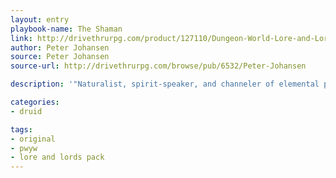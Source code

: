 ```yaml
---
layout: entry
playbook-name: The Shaman
link: http://drivethrurpg.com/product/127110/Dungeon-World-Lore-and-Lords-Pack
author: Peter Johansen
source: Peter Johansen
source-url: http://drivethrurpg.com/browse/pub/6532/Peter-Johansen

description: '"Naturalist, spirit-speaker, and channeler of elemental power."'

categories:
- druid

tags:
- original
- pwyw
- lore and lords pack
---
```

